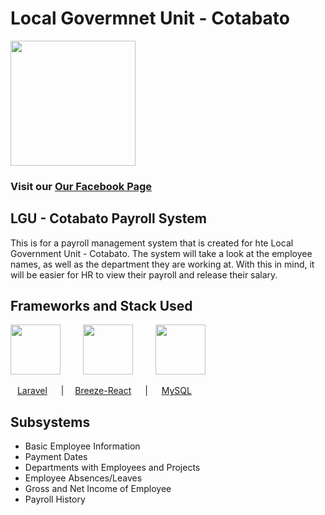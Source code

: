 # Local Govermnet Unit - Cotabato
<img src="https://cest-inc.com/wp-content/uploads/2020/05/Cotabato_City.svg-1024x1024.png" width="200" />


### Visit our [Our Facebook Page](https://www.facebook.com/CotabatoCityLGU/)

## LGU - Cotabato Payroll System

This is for a payroll management system that is created for hte Local Government Unit - Cotabato. The system will take a look at the employee names, as well as the department they are working at. With this in mind, it will be easier for HR to view their payroll and release their salary.

## Frameworks and Stack Used
<img src="https://logospng.org/download/laravel/logo-laravel-1024.png" width="80" /> &emsp; &emsp;<img src="https://avatars.githubusercontent.com/u/6954821?v=4&s=160" width="80" /> &emsp; &emsp;<img src="https://cdn.freebiesupply.com/logos/large/2x/mysql-5-logo-png-transparent.png" width="80" />

&ensp; [Laravel](https://laravel.com/)  &emsp; |&emsp; [Breeze-React](http://breeze.github.io/doc-main/) &emsp;  | &emsp;  [MySQL](https://www.mysql.com/)

## Subsystems
* Basic Employee Information
* Payment Dates
* Departments with Employees and Projects
* Employee Absences/Leaves
* Gross and Net Income of Employee
* Payroll History

